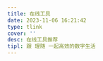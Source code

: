 ```yaml
---
title: 在线工具
date: 2023-11-06 16:21:42
type: tlink
cover: ''
desc: 在线工具推荐
tipl: 跟 理随 一起高效的数字生活
---
```

